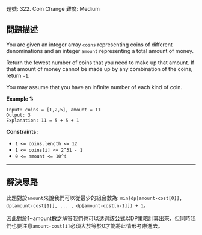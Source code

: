 題號: 322. Coin Change
難度: Medium

## 問題描述

You are given an integer array `coins` representing coins of different denominations and an integer `amount` representing a total amount of money.

Return the fewest number of coins that you need to make up that amount. If that amount of money cannot be made up by any combination of the coins, return `-1`.

You may assume that you have an infinite number of each kind of coin.

**Example 1:**
```
Input: coins = [1,2,5], amount = 11
Output: 3
Explanation: 11 = 5 + 5 + 1
```
**Constraints:**

- `1 <= coins.length <= 12`
- `1 <= coins[i] <= 2^31 - 1`
- `0 <= amount <= 10^4`

---
## 解決思路

此題對於`amount`來說我們可以從最少的組合數為:
`min(dp[amount-cost[0]], dp[amount-cost[1]], ... , dp[amount-cost[n-1]]) + 1`。

因此對於1~amount數之解答我們也可以透過該公式以DP策略計算出來，但同時我們也要注意`amount-cost[i]`必須大於等於0才能將此情形考慮進去。